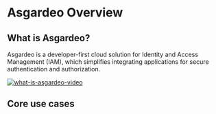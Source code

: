 # Asgardeo Overview

## What is Asgardeo?

Asgardeo is a developer-first cloud solution for Identity and Access Management (IAM), which simplifies integrating applications for secure authentication and authorization.


[![what-is-asgardeo-video](http://img.youtube.com/vi/7STvrezbFOk/0.jpg)](http://www.youtube.com/watch?v=7STvrezbFOk "What is Asgardeo?")

## Core use cases